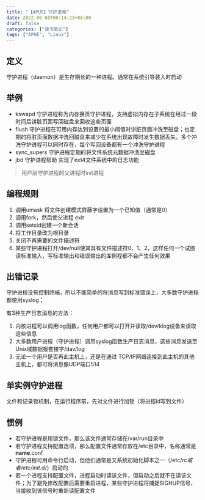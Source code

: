 ```yaml
---
title: "【APUE】守护进程"
date: 2022-06-08T00:14:23+08:00
draft: false
categories: ["读书笔记"]
tags: ["APUE", "Linux"]
---
```


## 定义
守护进程（daemon）是生存期长的一种进程。通常在系统引导装入时启动
## 举例
- kswapd 守护进程称为内存换页守护进程，支持虚拟内存在子系统在经过一段时间后讲脏页面写回磁盘来回收这些页面
- flush 守护进程在可用内存达到设置的最小阈值时讲脏页面冲洗至磁盘；也定期的将脏页面数据冲洗回磁盘来减少在系统出现故障时发生数据丢失。多个冲洗守护进程可以同时存在，每个写回设备都有一个冲洗守护进程
- sync_supers 守护进程定期的将文件系统元数据冲洗至磁盘
- jbd 守护进程帮助 实现了ext4文件系统中的日志功能

> 用户层守护进程的父进程时init进程
## 编程规则
1. 调用umask 将文件创建模式屏蔽字设置为一个已知值（通常是0）
2. 调用fork，然后使父进程 exit
3. 调用setsid创建一个新会话
4. 将工作目录改为根目录
5. 关闭不再需要的文件描述符
6. 某些守护进程打开/dev/null使其具有文件描述符0、1、2，这样任何一个试图读标准输入，写标准输出和错误输出的库例程都不会产生任何效果
   
## 出错记录
守护进程没有控制终端，所以不能简单的将消息写到标准错误上，大多数守护进程都使用syslog；

有3种生产日志消息的方法：
1. 内核进程可以调用log函数，任何用户都可以打开并读取/dev/klog设备来读取这些信息
2. 大多数用户进程（守护进程）调用syslog函数生产日志消息，这些消息发送至Unix域数据报套接字/dav/log
3. 无论一个用户是否再此主机上，还是在通过 TCP/IP网络连接到此主机的其他主机上，都可将消息像UDP端口514 
   
## 单实例守护进程
文件和记录锁机制，在运行程序前，先对文件进行加锁（将进程id写到文件）

## 惯例
- 若守护进程是用锁文件，那么该文件通常存储在/var/run目录中
- 若守护进程支持配置选项，那么配置文件通常存放在/etc目录中，名称通常是**name**.conf
- 守护进程可用命令行启动，但他们通常是又系统初始化脚本之一（/etc/rc*或者/etc/init.d/*）启动的
- 若一个进程支持配置文件，进程启动时读该文件，但启动之后就不在读该文件；为了避免修改配置后需要重启进程，某些守护进程将捕捉SIGHUP信号，当接收到该信号时重新读配置文件
